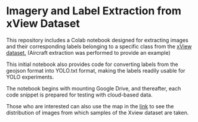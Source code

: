 # Imagery and Label Extraction from xView Dataset
This repository includes a Colab notebook designed for extracting images and their corresponding labels belonging to a specific class from the [xView dataset.](http://xviewdataset.org/)  (Aircraft extraction was performed to provide an example) 

This initial notebook also provides code for converting labels from the geojson format into YOLO.txt format, making the labels readily usable for YOLO experiments. 

The notebook begins with mounting Google Drive, and thereafter, each code snippet is prepared for testing with cloud-based data.

Those who are interested can also use the map in the [link]([http://xviewdataset.org/](https://dilsadunsal.github.io/xview_du/)) to see the distribution of images from which samples of the Xview dataset are taken.

